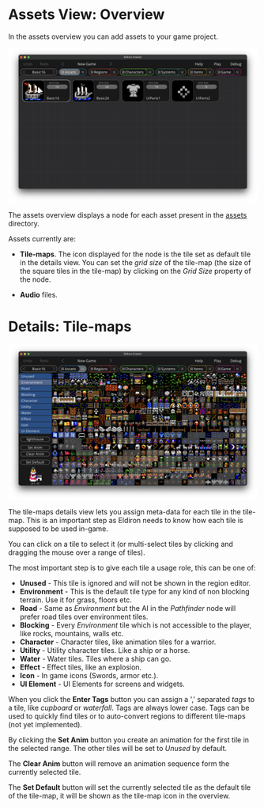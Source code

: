 # Assets View: Overview

In the assets overview you can add assets to your game project.

<p align="center">
  <img src="images/assets_overview.png">
</p>

The assets overview displays a node for each asset present in the [assets](/projects/assets.md) directory.

Assets currently are:

* **Tile-maps**. The icon displayed for the node is the tile set as default tile in the details view. You can set the *grid size* of the tile-map (the size of the square tiles in the tile-map) by clicking on the *Grid Size* property of the node.

* **Audio** files.

# Details: Tile-maps

<p align="center">
  <img src="images/assets_tilemap_detail.png">
</p>

The tile-maps details view lets you assign meta-data for each tile in the tile-map. This is an important step as Eldiron needs to know how each tile is supposed to be used in-game.

You can click on a tile to select it (or multi-select tiles by clicking and dragging the mouse over a range of tiles).

The most important step is to give each tile a usage role, this can be one of:

* **Unused** - This tile is ignored and will not be shown in the region editor.
* **Environment** - This is the default tile type for any kind of non blocking terrain. Use it for grass, floors etc.
* **Road** - Same as *Environment* but the AI in the *Pathfinder* node will prefer road tiles over environment tiles.
* **Blocking** - Every *Environment* tile which is not accessible to the player, like rocks, mountains, walls etc.
* **Character** - Character tiles, like animation tiles for a warrior.
* **Utility** - Utility character tiles. Like a ship or a horse.
* **Water** - Water tiles. Tiles where a ship can go.
* **Effect** - Effect tiles, like an explosion.
* **Icon** - In game icons (Swords, armor etc.).
* **UI Element** - UI Elements for screens and widgets.

 When you click the **Enter Tags** button you can assign a ',' separated *tags* to a tile, like *cupboard* or *waterfall*. Tags are always lower case. Tags can be used to quickly find tiles or to auto-convert regions to different tile-maps (not yet implemented).

 By clicking the **Set Anim** button you create an animation for the first tile in the selected range. The other tiles will be set to *Unused* by default.

The **Clear Anim** button will remove an animation sequence form the currently selected tile.

The **Set Default** button will set the currently selected tile as the default tile of the tile-map, it will be shown as the tile-map icon in the overview.
